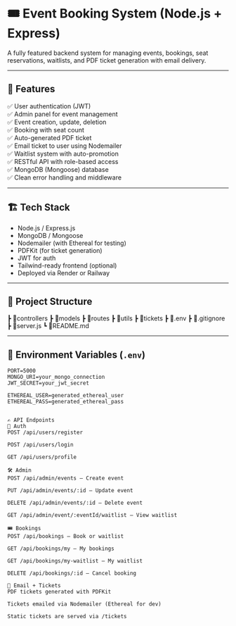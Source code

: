 # 🎟️ Event Booking System (Node.js + Express)

A fully featured backend system for managing events, bookings, seat reservations, waitlists, and PDF ticket generation with email delivery.

---

## 🚀 Features

✅ User authentication (JWT)  
✅ Admin panel for event management  
✅ Event creation, update, deletion  
✅ Booking with seat count  
✅ Auto-generated PDF ticket  
✅ Email ticket to user using Nodemailer  
✅ Waitlist system with auto-promotion  
✅ RESTful API with role-based access  
✅ MongoDB (Mongoose) database  
✅ Clean error handling and middleware

---

## 🏗️ Tech Stack

- Node.js / Express.js
- MongoDB / Mongoose
- Nodemailer (with Ethereal for testing)
- PDFKit (for ticket generation)
- JWT for auth
- Tailwind-ready frontend (optional)
- Deployed via Render or Railway

---

## 📁 Project Structure
┣ 📂controllers
┣ 📂models
┣ 📂routes
┣ 📂utils
┣ 📂tickets
┣ 📄.env
┣ 📄.gitignore
┣ 📄server.js
┗ 📄README.md


---

## 🔐 Environment Variables (`.env`)

```env
PORT=5000
MONGO_URI=your_mongo_connection
JWT_SECRET=your_jwt_secret

ETHEREAL_USER=generated_ethereal_user
ETHEREAL_PASS=generated_ethereal_pass


✍️ API Endpoints
👤 Auth
POST /api/users/register

POST /api/users/login

GET /api/users/profile

🛠️ Admin
POST /api/admin/events — Create event

PUT /api/admin/events/:id — Update event

DELETE /api/admin/events/:id — Delete event

GET /api/admin/event/:eventId/waitlist — View waitlist

🎟️ Bookings
POST /api/bookings — Book or waitlist

GET /api/bookings/my — My bookings

GET /api/bookings/my-waitlist — My waitlist

DELETE /api/bookings/:id — Cancel booking

📧 Email + Tickets
PDF tickets generated with PDFKit

Tickets emailed via Nodemailer (Ethereal for dev)

Static tickets are served via /tickets
